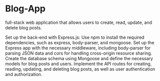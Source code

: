# Blog-App
full-stack web application that allows users to create, read, update, and delete blog posts.



Set up the back-end with Express.js:
Use npm to install the required dependencies, such as express, body-parser, and mongoose.
Set up the Express app with the necessary middleware, including body-parser for parsing JSON data and cors for handling cross-origin resource sharing.
Create the database schema using Mongoose and define the necessary models for blog posts and users.
Implement the API routes for creating, reading, updating, and deleting blog posts, as well as user authentication and authorization.
